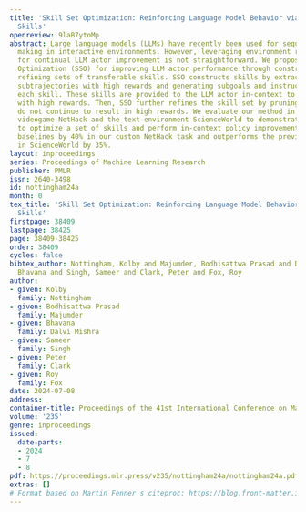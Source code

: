 ```yaml
---
title: 'Skill Set Optimization: Reinforcing Language Model Behavior via Transferable
  Skills'
openreview: 9laB7ytoMp
abstract: Large language models (LLMs) have recently been used for sequential decision
  making in interactive environments. However, leveraging environment reward signals
  for continual LLM actor improvement is not straightforward. We propose Skill Set
  Optimization (SSO) for improving LLM actor performance through constructing and
  refining sets of transferable skills. SSO constructs skills by extracting common
  subtrajectories with high rewards and generating subgoals and instructions to represent
  each skill. These skills are provided to the LLM actor in-context to reinforce behaviors
  with high rewards. Then, SSO further refines the skill set by pruning skills that
  do not continue to result in high rewards. We evaluate our method in the classic
  videogame NetHack and the text environment ScienceWorld to demonstrate SSO’s ability
  to optimize a set of skills and perform in-context policy improvement. SSO outperforms
  baselines by 40% in our custom NetHack task and outperforms the previous state-of-the-art
  in ScienceWorld by 35%.
layout: inproceedings
series: Proceedings of Machine Learning Research
publisher: PMLR
issn: 2640-3498
id: nottingham24a
month: 0
tex_title: 'Skill Set Optimization: Reinforcing Language Model Behavior via Transferable
  Skills'
firstpage: 38409
lastpage: 38425
page: 38409-38425
order: 38409
cycles: false
bibtex_author: Nottingham, Kolby and Majumder, Bodhisattwa Prasad and Dalvi Mishra,
  Bhavana and Singh, Sameer and Clark, Peter and Fox, Roy
author:
- given: Kolby
  family: Nottingham
- given: Bodhisattwa Prasad
  family: Majumder
- given: Bhavana
  family: Dalvi Mishra
- given: Sameer
  family: Singh
- given: Peter
  family: Clark
- given: Roy
  family: Fox
date: 2024-07-08
address:
container-title: Proceedings of the 41st International Conference on Machine Learning
volume: '235'
genre: inproceedings
issued:
  date-parts:
  - 2024
  - 7
  - 8
pdf: https://proceedings.mlr.press/v235/nottingham24a/nottingham24a.pdf
extras: []
# Format based on Martin Fenner's citeproc: https://blog.front-matter.io/posts/citeproc-yaml-for-bibliographies/
---
```

